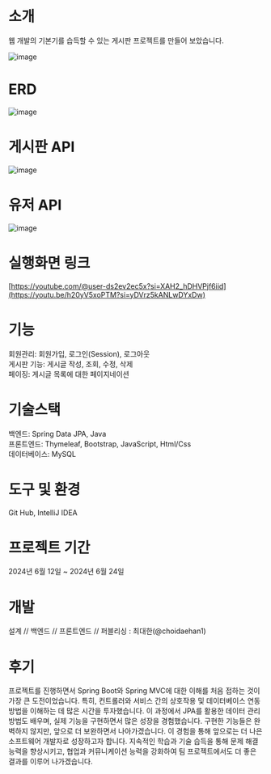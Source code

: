 # 소개
웹 개발의 기본기를 습득할 수 있는 게시판 프로젝트를 만들어 보았습니다.  <br>

![image](https://github.com/choidaehan1/Jpa-Board-Project/assets/155132549/37bd5c68-368d-4ee8-b0da-db5d6c32fac1) <br>
# ERD
![image](https://github.com/choidaehan1/Jpa-Board-Project/assets/155132549/543d3eac-d410-494a-8030-bf2506d6fd73)

# 게시판 API
![image](https://github.com/choidaehan1/Jpa-Board-Project/assets/155132549/87b24c5b-ce78-4ea1-852e-b9cd352b1a04)<br>

# 유저 API
![image](https://github.com/choidaehan1/Jpa-Board-Project/assets/155132549/a20c821c-0268-42df-a084-52edbe20b3ca)

# 실행화면 링크
[https://youtube.com/@user-ds2ev2ec5x?si=XAH2_hDHVPjf6iid](https://youtu.be/h20yV5xoPTM?si=yDVrz5kANLwDYxDw)


# 기능
회원관리: 회원가입, 로그인(Session), 로그아웃 <br>
게시판 기능: 게시글 작성, 조회, 수정, 삭제 <br>
페이징: 게시글 목록에 대한 페이지네이션 

# 기술스택
백엔드: Spring Data JPA, Java <br>
프론트엔드: Thymeleaf, Bootstrap, JavaScript, Html/Css <br>
데이터베이스: MySQL

# 도구 및 환경 
Git Hub, IntelliJ IDEA

# 프로젝트 기간
2024년 6월 12일 ~ 2024년 6월 24일

# 개발
설계 // 백엔드 // 프론트엔드 // 퍼블리싱 : 최대한(@choidaehan1) <br>

# 후기
프로젝트를 진행하면서 Spring Boot와 Spring MVC에 대한 이해를 처음 접하는 것이 가장 큰 도전이었습니다. 특히, 컨트롤러와 서비스 간의 상호작용 및 데이터베이스 연동 방법을 이해하는 데 많은 시간을 투자했습니다. 이 과정에서 JPA를 활용한 데이터 관리 방법도 배우며, 실제 기능을 구현하면서 많은 성장을 경험했습니다. 구현한 기능들은 완벽하지 않지만, 앞으로 더 보완하면서 나아가겠습니다. 이 경험을 통해 앞으로는 더 나은 소프트웨어 개발자로 성장하고자 합니다. 지속적인 학습과 기술 습득을 통해 문제 해결 능력을 향상시키고, 협업과 커뮤니케이션 능력을 강화하여 팀 프로젝트에서도 더 좋은 결과를 이루어 나가겠습니다.





